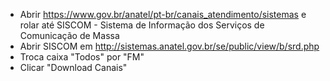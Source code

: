 * Abrir https://www.gov.br/anatel/pt-br/canais_atendimento/sistemas e rolar até SISCOM - Sistema de Informação dos Serviços de Comunicação de Massa
* Abrir SISCOM em http://sistemas.anatel.gov.br/se/public/view/b/srd.php
* Troca caixa "Todos" por "FM"
* Clicar "Download Canais"
